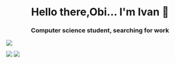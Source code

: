 <h1 align="center">Hello there,Obi... I'm <a>Ivan 👋</a> 

<h3 align="center">Computer science student, searching for work </h3>

![](https://komarev.com/ghpvc/?username=your-github-username)


![](https://github-profile-summary-cards.vercel.app/api/cards/most-commit-language?username=daniilshat&theme=solarized_dark)
![](https://github-profile-summary-cards.vercel.app/api/cards/stats?username=daniilshat&theme=solarized_dark)



<!--
**nejiklol/nejiklol** is a ✨ _special_ ✨ repository because its `README.md` (this file) appears on your GitHub profile.

Here are some ideas to get you started:

- 🔭 I’m currently working on ...
- 🌱 I’m currently learning ...
- 👯 I’m looking to collaborate on ...
- 🤔 I’m looking for help with ...
- 💬 Ask me about ...
- 📫 How to reach me: ...
- 😄 Pronouns: ...
- ⚡ Fun fact: ...
-->
